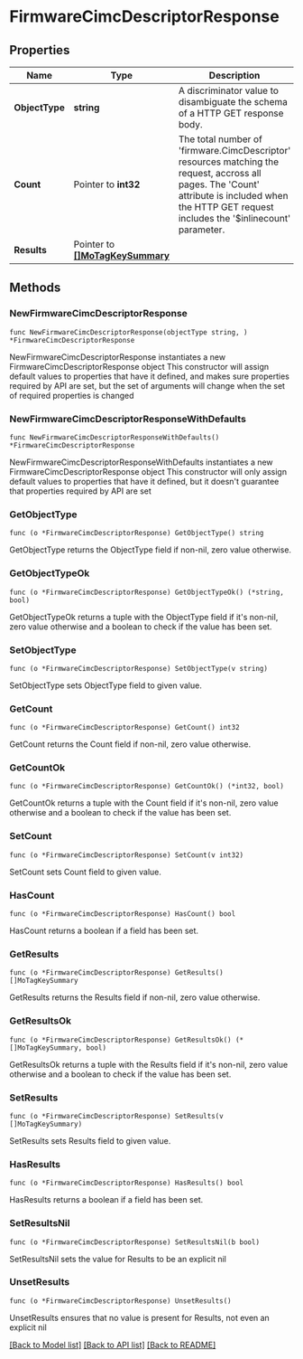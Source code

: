 # FirmwareCimcDescriptorResponse

## Properties

Name | Type | Description | Notes
------------ | ------------- | ------------- | -------------
**ObjectType** | **string** | A discriminator value to disambiguate the schema of a HTTP GET response body. | 
**Count** | Pointer to **int32** | The total number of &#39;firmware.CimcDescriptor&#39; resources matching the request, accross all pages. The &#39;Count&#39; attribute is included when the HTTP GET request includes the &#39;$inlinecount&#39; parameter. | [optional] 
**Results** | Pointer to [**[]MoTagKeySummary**](mo.TagKeySummary.md) |  | [optional] 

## Methods

### NewFirmwareCimcDescriptorResponse

`func NewFirmwareCimcDescriptorResponse(objectType string, ) *FirmwareCimcDescriptorResponse`

NewFirmwareCimcDescriptorResponse instantiates a new FirmwareCimcDescriptorResponse object
This constructor will assign default values to properties that have it defined,
and makes sure properties required by API are set, but the set of arguments
will change when the set of required properties is changed

### NewFirmwareCimcDescriptorResponseWithDefaults

`func NewFirmwareCimcDescriptorResponseWithDefaults() *FirmwareCimcDescriptorResponse`

NewFirmwareCimcDescriptorResponseWithDefaults instantiates a new FirmwareCimcDescriptorResponse object
This constructor will only assign default values to properties that have it defined,
but it doesn't guarantee that properties required by API are set

### GetObjectType

`func (o *FirmwareCimcDescriptorResponse) GetObjectType() string`

GetObjectType returns the ObjectType field if non-nil, zero value otherwise.

### GetObjectTypeOk

`func (o *FirmwareCimcDescriptorResponse) GetObjectTypeOk() (*string, bool)`

GetObjectTypeOk returns a tuple with the ObjectType field if it's non-nil, zero value otherwise
and a boolean to check if the value has been set.

### SetObjectType

`func (o *FirmwareCimcDescriptorResponse) SetObjectType(v string)`

SetObjectType sets ObjectType field to given value.


### GetCount

`func (o *FirmwareCimcDescriptorResponse) GetCount() int32`

GetCount returns the Count field if non-nil, zero value otherwise.

### GetCountOk

`func (o *FirmwareCimcDescriptorResponse) GetCountOk() (*int32, bool)`

GetCountOk returns a tuple with the Count field if it's non-nil, zero value otherwise
and a boolean to check if the value has been set.

### SetCount

`func (o *FirmwareCimcDescriptorResponse) SetCount(v int32)`

SetCount sets Count field to given value.

### HasCount

`func (o *FirmwareCimcDescriptorResponse) HasCount() bool`

HasCount returns a boolean if a field has been set.

### GetResults

`func (o *FirmwareCimcDescriptorResponse) GetResults() []MoTagKeySummary`

GetResults returns the Results field if non-nil, zero value otherwise.

### GetResultsOk

`func (o *FirmwareCimcDescriptorResponse) GetResultsOk() (*[]MoTagKeySummary, bool)`

GetResultsOk returns a tuple with the Results field if it's non-nil, zero value otherwise
and a boolean to check if the value has been set.

### SetResults

`func (o *FirmwareCimcDescriptorResponse) SetResults(v []MoTagKeySummary)`

SetResults sets Results field to given value.

### HasResults

`func (o *FirmwareCimcDescriptorResponse) HasResults() bool`

HasResults returns a boolean if a field has been set.

### SetResultsNil

`func (o *FirmwareCimcDescriptorResponse) SetResultsNil(b bool)`

 SetResultsNil sets the value for Results to be an explicit nil

### UnsetResults
`func (o *FirmwareCimcDescriptorResponse) UnsetResults()`

UnsetResults ensures that no value is present for Results, not even an explicit nil

[[Back to Model list]](../README.md#documentation-for-models) [[Back to API list]](../README.md#documentation-for-api-endpoints) [[Back to README]](../README.md)


